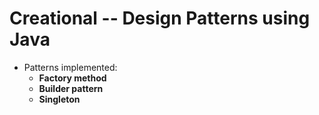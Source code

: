 # Creational -- Design Patterns using Java
- Patterns implemented:
  - **Factory method** 
  - **Builder pattern**
  - **Singleton**
